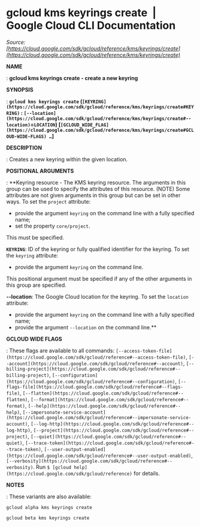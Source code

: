 # gcloud kms keyrings create  |  Google Cloud CLI Documentation

*Source: [https://cloud.google.com/sdk/gcloud/reference/kms/keyrings/create](https://cloud.google.com/sdk/gcloud/reference/kms/keyrings/create)*

**NAME**

: **gcloud kms keyrings create - create a new keyring**

**SYNOPSIS**

: **`gcloud kms keyrings create` (`[KEYRING](https://cloud.google.com/sdk/gcloud/reference/kms/keyrings/create#KEYRING)` : `[--location](https://cloud.google.com/sdk/gcloud/reference/kms/keyrings/create#--location)`=`LOCATION`) [`[GCLOUD_WIDE_FLAG](https://cloud.google.com/sdk/gcloud/reference/kms/keyrings/create#GCLOUD-WIDE-FLAGS) …`]**

**DESCRIPTION**

: Creates a new keyring within the given location.

**POSITIONAL ARGUMENTS**

: **Keyring resource - The KMS keyring resource. The arguments in this group can be
used to specify the attributes of this resource. (NOTE) Some attributes are not
given arguments in this group but can be set in other ways.
To set the `project` attribute:

- provide the argument `keyring` on the command line with a fully
specified name;
- set the property `core/project`.

This must be specified.

**`KEYRING`**:
ID of the keyring or fully qualified identifier for the keyring.
To set the `keyring` attribute:

- provide the argument `keyring` on the command line.

This positional argument must be specified if any of the other arguments in this
group are specified.

**--location**:
The Google Cloud location for the keyring.
To set the `location` attribute:

- provide the argument `keyring` on the command line with a fully
specified name;
- provide the argument `--location` on the command line.**

**GCLOUD WIDE FLAGS**

: These flags are available to all commands: `[--access-token-file](https://cloud.google.com/sdk/gcloud/reference#--access-token-file)`,
`[--account](https://cloud.google.com/sdk/gcloud/reference#--account)`, `[--billing-project](https://cloud.google.com/sdk/gcloud/reference#--billing-project)`,
`[--configuration](https://cloud.google.com/sdk/gcloud/reference#--configuration)`,
`[--flags-file](https://cloud.google.com/sdk/gcloud/reference#--flags-file)`,
`[--flatten](https://cloud.google.com/sdk/gcloud/reference#--flatten)`, `[--format](https://cloud.google.com/sdk/gcloud/reference#--format)`, `[--help](https://cloud.google.com/sdk/gcloud/reference#--help)`, `[--impersonate-service-account](https://cloud.google.com/sdk/gcloud/reference#--impersonate-service-account)`,
`[--log-http](https://cloud.google.com/sdk/gcloud/reference#--log-http)`,
`[--project](https://cloud.google.com/sdk/gcloud/reference#--project)`, `[--quiet](https://cloud.google.com/sdk/gcloud/reference#--quiet)`, `[--trace-token](https://cloud.google.com/sdk/gcloud/reference#--trace-token)`, `[--user-output-enabled](https://cloud.google.com/sdk/gcloud/reference#--user-output-enabled)`,
`[--verbosity](https://cloud.google.com/sdk/gcloud/reference#--verbosity)`.
Run `$ [gcloud help](https://cloud.google.com/sdk/gcloud/reference)` for details.

**NOTES**

: These variants are also available:

```
gcloud alpha kms keyrings create
```

```
gcloud beta kms keyrings create
```